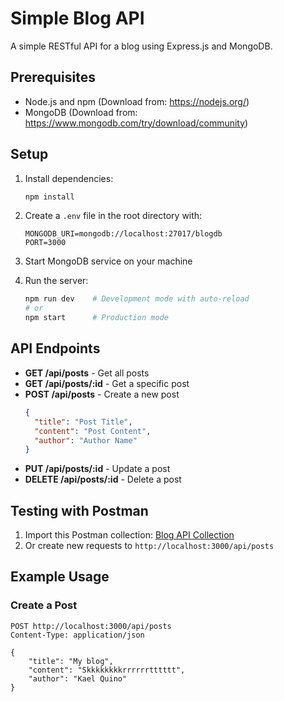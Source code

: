 # Simple Blog API

A simple RESTful API for a blog using Express.js and MongoDB.

## Prerequisites

- Node.js and npm (Download from: https://nodejs.org/)
- MongoDB (Download from: https://www.mongodb.com/try/download/community)

## Setup

1. Install dependencies:
   ```bash
   npm install
   ```

2. Create a `.env` file in the root directory with:
   ```
   MONGODB_URI=mongodb://localhost:27017/blogdb
   PORT=3000
   ```

3. Start MongoDB service on your machine

4. Run the server:
   ```bash
   npm run dev    # Development mode with auto-reload
   # or
   npm start      # Production mode
   ```

## API Endpoints

- **GET /api/posts** - Get all posts
- **GET /api/posts/:id** - Get a specific post
- **POST /api/posts** - Create a new post
  ```json
  {
    "title": "Post Title",
    "content": "Post Content",
    "author": "Author Name"
  }
  ```
- **PUT /api/posts/:id** - Update a post
- **DELETE /api/posts/:id** - Delete a post

## Testing with Postman

1. Import this Postman collection: [Blog API Collection](./blog-api-collection.json)
2. Or create new requests to `http://localhost:3000/api/posts`

## Example Usage

### Create a Post
```http
POST http://localhost:3000/api/posts
Content-Type: application/json

{
    "title": "My blog",
    "content": "Skkkkkkkkrrrrrrtttttt",
    "author": "Kael Quino"
}
```
